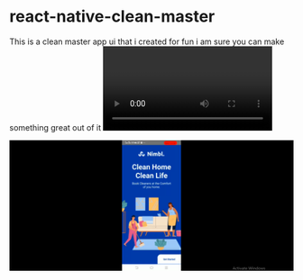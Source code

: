 # react-native-clean-master
This is a clean master app ui that i created for fun i am sure you can make something great out of it
<video src=""></video>

[![SC2 Video](https://github.com/UmairMukhtar/react-native-clean-master/blob/main/demos/React%20Native.PNG)](https://github.com/UmairMukhtar/react-native-clean-master/blob/main/demos/Clean%20Master%20App.mp4)

